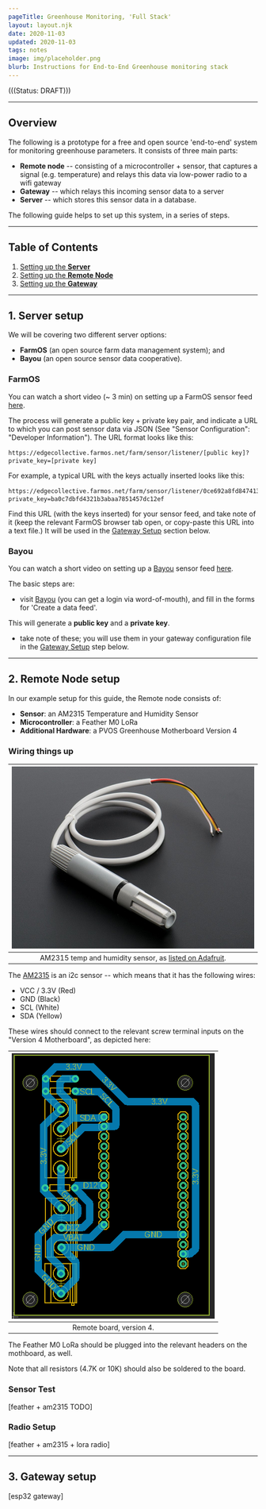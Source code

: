 ```yaml
---
pageTitle: Greenhouse Monitoring, 'Full Stack'
layout: layout.njk
date: 2020-11-03
updated: 2020-11-03
tags: notes 
image: img/placeholder.png
blurb: Instructions for End-to-End Greenhouse monitoring stack
---
```


(((Status: DRAFT)))

---

## Overview 

The following is a prototype for a free and open source 'end-to-end' system for monitoring greenhouse parameters.  It consists of three main parts:

- **Remote node** -- consisting of a microcontroller + sensor, that captures a signal (e.g. temperature) and relays this data via low-power radio to a wifi gateway
- **Gateway** -- which relays this incoming sensor data to a server
- **Server** -- which stores this sensor data in a database.

The following guide helps to set up this system, in a series of steps.

---

## Table of Contents 

1. [Setting up the **Server**](#server)
2. [Setting up the **Remote Node**](#micro)
3. [Setting up the **Gateway**](#gateway)

---

## <a name="micro"></a> 1. Server setup

We will be covering two different server options:

- **FarmOS** (an open source farm data management system); and
- **Bayou** (an open source sensor data cooperative).

### FarmOS

You can watch a short video (~ 3 min) on setting up a FarmOS sensor feed [here](https://youtu.be/arGErKKODrU).  

The process will generate a public key + private key pair, and indicate a URL to which you can post sensor data via JSON (See "Sensor Configuration": "Developer Information").  The URL format looks like this:

```
https://edgecollective.farmos.net/farm/sensor/listener/[public key]?private_key=[private key]
```

For example, a typical URL with the keys actually inserted looks like this:

```
https://edgecollective.farmos.net/farm/sensor/listener/0ce692a8fd8474137839535dd7997a28?private_key=ba0c7dbfd4321b3abaa7851457dc12ef
```
Find this URL (with the keys inserted) for your sensor feed, and take note of it (keep the relevant FarmOS browser tab open, or copy-paste this URL into a text file.) It will be used in the  [Gateway Setup](#gateway) section below.

### Bayou

You can watch a short video on setting up a [Bayou](http://159.65.226.222:3000/) sensor feed [here](https://youtu.be/EKZA-AtDYO0).

The basic steps are:

- visit [Bayou](http://159.65.226.222:3000/) (you can get a login via word-of-mouth), and fill in the forms for 'Create a data feed'.  

This will generate a **public key** and a **private key**.  

- take note of these; you will use them in your gateway configuration file in the [Gateway Setup](#gateway) step below.

---

## <a name="micro"></a> 2. Remote Node setup

In our example setup for this guide, the Remote node consists of:

- **Sensor**: an AM2315 Temperature and Humidity Sensor
- **Microcontroller**: a Feather M0 LoRa
- **Additional Hardware**: a PVOS Greenhouse Motherboard Version 4

### Wiring things up

|[ ![figA2](/img/valedalama/am2315.jpg)](/img/valedalama/am2315.jpg)|
|:--:|
| AM2315 temp and humidity sensor, as [listed on Adafruit](https://www.adafruit.com/product/1293).|

The [AM2315](https://www.adafruit.com/product/1293) is an i2c sensor -- which means that it has the following wires:

- VCC / 3.3V  (Red)
- GND (Black)
- SCL (White)
- SDA (Yellow)

These wires should connect to the relevant screw terminal inputs on the "Version 4 Motherboard", as depicted here:

|[ ![fig2](/img/valedalama/remote_v4_board.png)](/img/valedalama/remote_v4_board.png)|
|:--:|
| Remote board, version 4. |

The Feather M0 LoRa should be plugged into the relevant headers on the mothboard, as well.

Note that all resistors (4.7K or 10K) should also be soldered to the board.

### Sensor Test

[feather + am2315 TODO]

### Radio Setup

[feather + am2315 + lora radio]

---

## 3. Gateway setup

[esp32 gateway]

